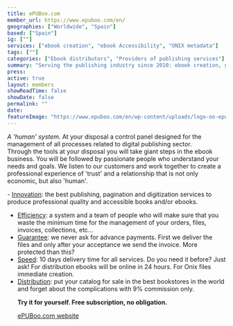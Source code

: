 ```yaml
---
title: ePUBoo.com
member_url: https://www.epuboo.com/en/
geographies: ["Worldwide", "Spain"]
based: ["Spain"]
ig: [""] 
services: ["ebook creation", "ebook Accessibility", "ONIX metadata"] 
tags: [""]
categories: ["Ebook distributors", "Providers of publishing services"]
summary: "Serving the publishing industry since 2010: ebook creation, global distribution, ONIX metadata generator, accessibility specialists for ePub and PDF. One panel, endless possibilities."
press:
active: true
layout: members
showReadTime: false
showDate: false
permalink: ""
date: 
featureImage: "https://www.epuboo.com/en/wp-content/uploads/logo-oo-epuboo-large.jpg"
---
```

<p><i>A 'human' system.</i> At your disposal a control panel designed for the management of all processes related to digital publishing sector.<br>
Through the tools at your disposal you will take giant steps in the ebook business. You will be followed by passionate people who understand your needs and goals. We listen to our customers and work together to create a professional experience of 'trust' and a relationship that is not only economic, but also 'human'.</p>
<p>- <u>Innovation</u>: the best publishing, pagination and digitization services to produce professional quality and accessible books and/or ebooks.</p>
<ul>
<li><u>Efficiency</u>: a system and a team of people who will make sure that you waste the minimum time for the management of your orders, files, invoices, collections, etc...</li>
<li><u>Guarantee</u>: we never ask for advance payments. First we deliver the files and only after your acceptance we send the invoice. More protected than this?</li>
<li><u>Speed</u>: 10 days delivery time for all services. Do you need it before? Just ask! For distribution ebooks will be online in 24 hours. For Onix files immediate creation.</li>
<li><u>Distribution</u>: put your catalog for sale in the best bookstores in the world and forget about the complications with 9% commission only.</p>
<p><b>Try it for yourself. Free subscription, no obligation.</b></p>
<p><a href="https://www.epuboo.com/en/">ePUBoo.com website</a></p>